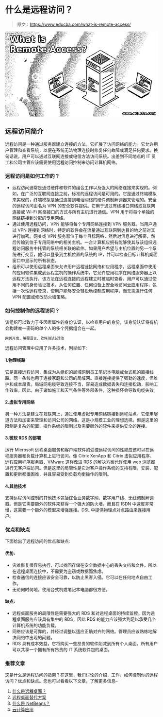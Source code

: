 # 什么是远程访问？

> 原文：<https://www.educba.com/what-is-remote-access/>

![What is Remote Access](img/edc9468051f4d89b7148b27f8d6eba6e.png)



## 远程访问简介

远程访问是一种通过服务器建立连接的方法，它扩展了访问网络的能力。它允许用户管理和查看系统，以便在系统无法物理连接时修复任何故障或满足任何要求。换句话说，用户可以通过互联网连接或电信方法访问系统。出差到不同地点的 IT 员工和公司主管应该需要使用远程访问控制来访问计算机网络。

### 远程访问是如何工作的？

*   远程访问通常是通过硬件和软件的组合工作以及强大的网络连接来实现的。例如，在广泛的互联网连接之前，标准的远程访问是可用的。它是通过终端模拟来实现的，终端模拟是通过连接到电话网络的硬件调制解调器来管理的。安全的远程访问由名为 VPN 的安全软件提供。它用于通过有线接口网络或互联网连接或 Wi-Fi 网络接口的方式与所有主机进行通信。VPN 用于将每个单独的网络链接到分配的专用网络。
*   通过使用远程访问，VPN 能够将每个专用网络连接到 VPN 服务器。当用户通过 VPN 连接到网络时，特定的软件会在流量通过互联网到达目的地之前对其进行加密。网关或 VPN 服务器位于每个目标网络，然后对信息进行解密，然后传输到位于专用网络中的相关主机。一台计算机应拥有能够使其与该组织远程访问服务中托管的系统相关联的软件。如果用户希望与主机位置的另一个系统进行交互，他可以登录到主机位置的系统的 IP，并可以检查目标计算机桌面窗口中显示的所有状态。
*   组织可以使用远程桌面来允许用户远程链接网络和应用程序。远程桌面中使用的应用软件集成到远程主机的操作系统中。它允许应用程序在网络服务器上以远程方法执行，该方法在远程连接的远程建立时被临时查看。用户可以通过使用不同的身份验证技术，从任何位置、任何设备上安全地访问云应用程序，包括一次性远程登录，使用户能够安全轻松地控制应用程序，而无需进行任何 VPN 配置或修改防火墙策略。

### 如何控制你的远程访问？

该组织可以致力于多因素属性的身份认证，以检查用户的身份，该身份认证将有机会构建唯一密码的单个人的多个凭据组合在一起。

<small>网页开发、编程语言、软件测试&其他</small>

远程访问管理中应用了许多技术，列举如下:

#### 1.物理线路

它是直接远程访问，集成为从组织的局域网到员工笔记本电脑或台式机的直接线路。同一条线也用于连接家庭和公司的局域网。直接连接提供了强劲的速度，但维护和成本昂贵。局域网电缆导致连接不当，容易造成数据丢失和连接松动，影响工作效率。因此，由于诸如施工和天气条件等外部条件，这种损坏会导致电缆失效。

#### 2.虚拟专用网络

另一种方法是建立在互联网上，通过使用虚拟专用网络链接到远程站点。它使用隧道方法和加密来管理和访问公司的网络。这是小规模工业的理想选择。但是这里的限制是复杂的配置、操作系统的限制以及需要额外的软件来提供安全的连接。

#### 3.微软 RDS 的部署

运行 Microsoft 远程桌面服务和客户端软件的受控远程访问的性能应该可以在远程服务器和负载计算机上进行访问。像 Citrix XenApp 和 Citrix 虚拟应用程序、远程应用程序服务器、VMware 这样改进 RDS 的解决方案允许使用 web 浏览器进行无客户端访问。但是这里的局限性是它对客户操作系统的支持有限，安装、配置和更新都很困难，并且容易受到负载均衡操作的限制。

#### 4.其他技术

支持远程访问控制的其他技术包括综合业务数字网、数字用户线、无线调制解调器。但是它需要额外的软件来获得一个强大的防火墙，而且在 ISDN 中速度非常慢，这需要一个额外的模型来增强连接。DSL 中提供物理点对点路由来连接用户。

### 优点和缺点

下面给出了远程访问的优点和缺点:

#### 优势:

*   灾难恢复很容易执行，可以找回存储在安全数据中心的丢失文档和文件。所以在远程桌面连接中，不需要为盗窃或数据而焦虑。
*   检查通信的连接应该安全可靠，以防止黑客入侵。它可以在任何地点自由工作。
*   无论何时何地，使用台式机或笔记本电脑都很方便。

#### 缺点:

*   远程桌面服务的局限性是需要强大的 RDS 和对远程桌面的持续监控。因为远程桌面服务应该具有集中的 RDS，因此 RDS 的能力应该强大到足以承受几个计算机系统的功能负载。
*   网络应该是可靠的，并经过调整以适应正确对齐的网络。管理员应该熟练地解决网络中出现的问题。
*   RDS 具有成本效益，它将购买一些昂贵的软件削减到所有个人桌面。所有用户可以共享一个拥有所有昂贵的 IT 系统软件包的桌面。

### 推荐文章

这是什么是远程访问的指南？在这里，我们讨论的介绍，工作，如何控制你的远程访问？优点和缺点。您也可以看看以下文章，了解更多信息–

1.  [什么是远程桌面？](https://www.educba.com/what-is-remote-desktop/)
2.  [远程桌面替代方案](https://www.educba.com/remote-desktop-alternatives/)
3.  [什么是 NetBeans？](https://www.educba.com/what-is-netbeans/)
4.  [云计算应用](https://www.educba.com/cloud-computing-application/)





